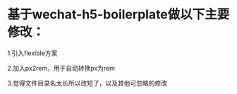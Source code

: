 # 基于wechat-h5-boilerplate做以下主要修改：
1.引入flexible方案

2.加入px2rem，用于自动转换px为rem

3.觉得文件目录名太长所以改短了，以及其他可忽略的修改
